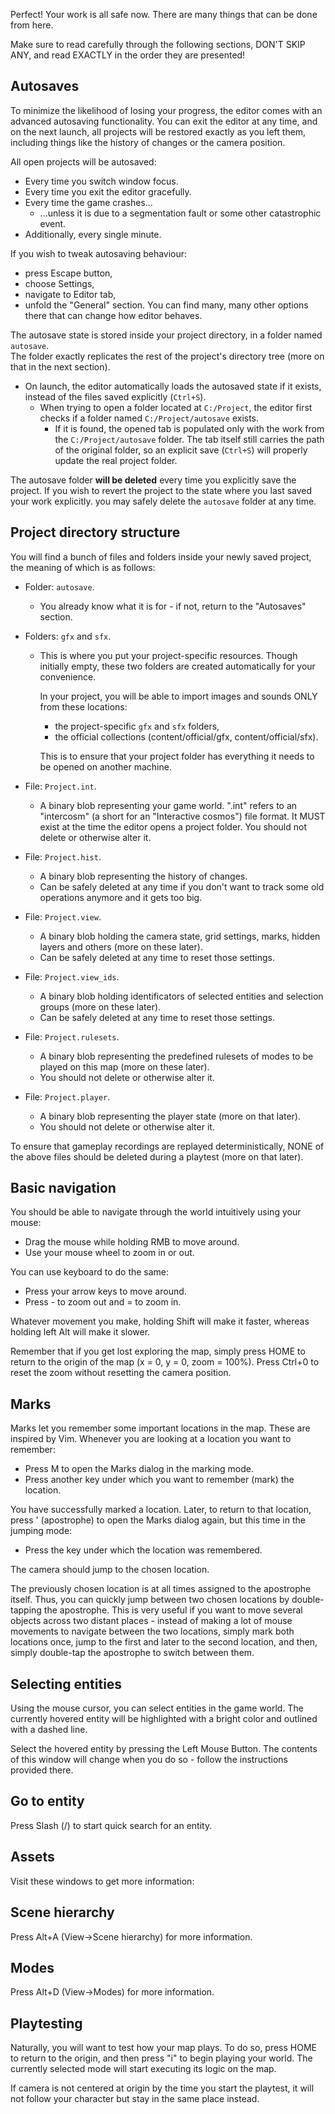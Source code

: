 Perfect! Your work is all safe now.
There are many things that can be done from here.

Make sure to read carefully through the following sections, 
DON'T SKIP ANY, and read EXACTLY in the order they are presented!

## Autosaves

To minimize the likelihood of losing your progress, the editor comes with an advanced autosaving functionality.
You can exit the editor at any time, and on the next launch, all projects will be restored exactly as you left them,
including things like the history of changes or the camera position.

All open projects will be autosaved:
- Every time you switch window focus.
- Every time you exit the editor gracefully.
- Every time the game crashes...
	- ...unless it is due to a segmentation fault or some other catastrophic event.
- Additionally, every single minute. 

If you wish to tweak autosaving behaviour:
- press Escape button,
- choose Settings,
- navigate to Editor tab,
- unfold the "General" section.
You can find many, many other options there that can change how editor behaves.

The autosave state is stored inside your project directory, in a folder named ``autosave``.  
The folder exactly replicates the rest of the project's directory tree (more on that in the next section).  

- On launch, the editor automatically loads the autosaved state if it exists, instead of the files saved explicitly (``Ctrl+S``).
	- When trying to open a folder located at ``C:/Project``, the editor first checks if a folder named ``C:/Project/autosave`` exists.
		- If it is found, the opened tab is populated only with the work from the ``C:/Project/autosave`` folder. 
      	The tab itself still carries the path of the original folder,
	  	so an explicit save (``Ctrl+S``) will properly update the real project folder.

The autosave folder **will be deleted** every time you explicitly save the project.
If you wish to revert the project to the state where you last saved your work explicitly.
you may safely delete the ``autosave`` folder at any time.

## Project directory structure

You will find a bunch of files and folders inside your newly saved project,
the meaning of which is as follows:

- Folder: ``autosave``. 
	- You already know what it is for - if not, return to the "Autosaves" section.

- Folders: ``gfx`` and ``sfx``.
	- This is where you put your project-specific resources.
	  Though initially empty, these two folders are created automatically for your convenience.

	  In your project, you will be able to import images and sounds ONLY from these locations:
		- the project-specific ``gfx`` and ``sfx`` folders,
		- the official collections (content/official/gfx, content/official/sfx).

	  This is to ensure that your project folder has everything it needs to be opened on another machine.

- File: ``Project.int``.
	- A binary blob representing your game world. 
	  ".int" refers to an "intercosm" (a short for an "Interactive cosmos") file format. 
      It MUST exist at the time the editor opens a project folder.
	  You should not delete or otherwise alter it.

- File: ``Project.hist``.
	- A binary blob representing the history of changes. 
	- Can be safely deleted at any time if you don't want to track some old operations anymore and it gets too big.

- File: ``Project.view``.
	- A binary blob holding the camera state, grid settings, marks, hidden layers and others (more on these later).
	- Can be safely deleted at any time to reset those settings.

- File: ``Project.view_ids``.
	- A binary blob holding identificators of selected entities and selection groups (more on these later).
	- Can be safely deleted at any time to reset those settings.

- File: ``Project.rulesets``.
	- A binary blob representing the predefined rulesets of modes to be played on this map (more on these later).
	- You should not delete or otherwise alter it.

- File: ``Project.player``.
	- A binary blob representing the player state (more on that later).
	- You should not delete or otherwise alter it.

To ensure that gameplay recordings are replayed deterministically,
NONE of the above files should be deleted during a playtest (more on that later).

## Basic navigation

You should be able to navigate through the world intuitively using your mouse:

- Drag the mouse while holding RMB to move around.
- Use your mouse wheel to zoom in or out.

You can use keyboard to do the same:

- Press your arrow keys to move around.
- Press - to zoom out and = to zoom in.

Whatever movement you make, holding Shift will make it faster,
whereas holding left Alt will make it slower.

Remember that if you get lost exploring the map,
simply press HOME to return to the origin of the map (x = 0, y = 0, zoom = 100%).
	Press Ctrl+0 to reset the zoom without resetting the camera position.

## Marks

Marks let you remember some important locations in the map.
These are inspired by Vim.
Whenever you are looking at a location you want to remember:

- Press M to open the Marks dialog in the marking mode.
- Press another key under which you want to remember (mark) the location.

You have successfully marked a location.
Later, to return to that location, press ' (apostrophe) to open the Marks dialog again,
but this time in the jumping mode:

- Press the key under which the location was remembered.

The camera should jump to the chosen location.

The previously chosen location is at all times assigned to the apostrophe itself. 
Thus, you can quickly jump between two chosen locations by double-tapping the apostrophe. 
This is very useful if you want to move several objects across two distant places - 
instead of making a lot of mouse movements to navigate between the two locations, 
simply mark both locations once, jump to the first and later to the second location, 
and then, simply double-tap the apostrophe to switch between them.

## Selecting entities

Using the mouse cursor, you can select entities in the game world.
The currently hovered entity will be highlighted with a bright color and outlined with a dashed line.

Select the hovered entity by pressing the Left Mouse Button.
The contents of this window will change when you do so - follow the instructions provided there. 

## Go to entity

Press Slash (/) to start quick search for an entity.

## Assets

Visit these windows to get more information:

## Scene hierarchy

Press Alt+A (View->Scene hierarchy) for more information.

## Modes

Press Alt+D (View->Modes) for more information.

## Playtesting

Naturally, you will want to test how your map plays.
To do so, press HOME to return to the origin,
and then press "i" to begin playing your world.
The currently selected mode will start executing its logic on the map.

If camera is not centered at origin by the time you start the playtest,
it will not follow your character but stay in the same place instead.
